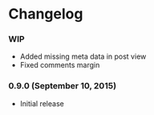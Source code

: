 # Changelog

### WIP

- Added missing meta data in post view
- Fixed comments margin

### 0.9.0 (September 10, 2015)

- Initial release